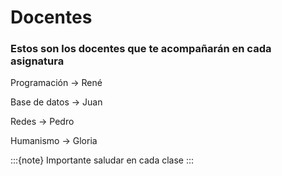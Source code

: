 # Docentes
### Estos son los docentes que te acompañarán en cada asignatura

Programación -> René 

Base de datos -> Juan 

Redes -> Pedro 

Humanismo -> Gloria 


:::{note}
Importante saludar en cada clase
:::